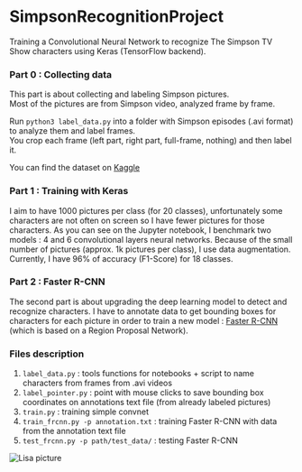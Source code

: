 # SimpsonRecognitionProject

Training a Convolutional Neural Network to recognize The Simpson TV Show characters using Keras (TensorFlow backend).  

### Part 0 : Collecting data

This part is about collecting and labeling Simpson pictures.  
Most of the pictures are from Simpson video, analyzed frame by frame.

Run ``python3 label_data.py`` into a folder with Simpson episodes (.avi format) to analyze them and label frames.  
You crop each frame (left part, right part, full-frame, nothing) and then label it.  

You can find the dataset on [Kaggle](https://www.kaggle.com/alexattia/the-simpsons-characters-dataset)

### Part 1 : Training with Keras

I aim to have 1000 pictures per class (for 20 classes), unfortunately some characters are not often on screen so I have fewer pictures for those characters.
As you can see on the Jupyter notebook, I benchmark two models : 4 and 6 convolutional layers neural networks. Because of the small number of pictures (approx. 1k pictures per class), I use data augmentation.  
Currently, I have 96% of accuracy (F1-Score) for 18 classes.  

### Part 2 : Faster R-CNN

The second part is about upgrading the deep learning model to detect and recognize characters. I have to annotate data to get bounding boxes for characters for each picture in order to train a new model : [Faster R-CNN](https://arxiv.org/abs/1506.01497) (which is based on a Region Proposal Network).


### Files description

1.  `label_data.py` : tools functions for notebooks + script to name characters from frames from .avi videos  
2.  `label_pointer.py` : point with mouse clicks to save bounding box coordinates on annotations text file (from already labeled pictures)
3.  `train.py` : training simple convnet
4.  `train_frcnn.py -p annotation.txt` : training Faster R-CNN with data from the annotation text file
5.  `test_frcnn.py -p path/test_data/` : testing Faster R-CNN 

![Lisa picture](https://github.com/alexattia/SimpsonRecognition/blob/master/pics/mapple_lisa.png)
